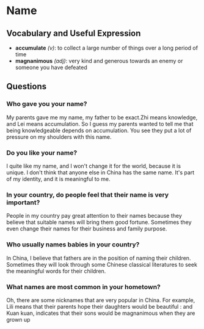 # Name
## Vocabulary and Useful Expression
* **accumulate** *(v)*: to collect a large number of things over a long period of time
* **magnanimous** *(adj)*: very kind and generous towards an enemy or someone you have defeated
## Questions
### Who gave you your name? 
My parents gave me my name, my father to be exact.Zhi means knowledge, and Lei means accumulation. So I guess my parents wanted to tell me that being knowledgeable depends on accumulation. You see they put a lot of pressure on my shoulders with this name.
### Do you like your name? 
I quite like my name, and I won't change it for the world, because it is unique. I don't think that anyone else in China has the same name. It's part of my identity, and it is meaningful to me.
### In your country, do people feel that their name is very important? 
People in my country pay great attention to their names because they believe that suitable names will bring them good fortune. Sometimes they even change their names for their business and family purpose.
### Who usually names babies in your country? 
In China, I believe that fathers are in the position of naming their children. Sometimes they will look through some Chinese classical literatures to seek the meaningful words for their children.
### What names are most common in your hometown? 
Oh, there are some nicknames that are very popular in China. For example, Lili means that their parents hope their daughters would be beautiful : and Kuan kuan, indicates that their sons would be magnanimous when they are grown up
